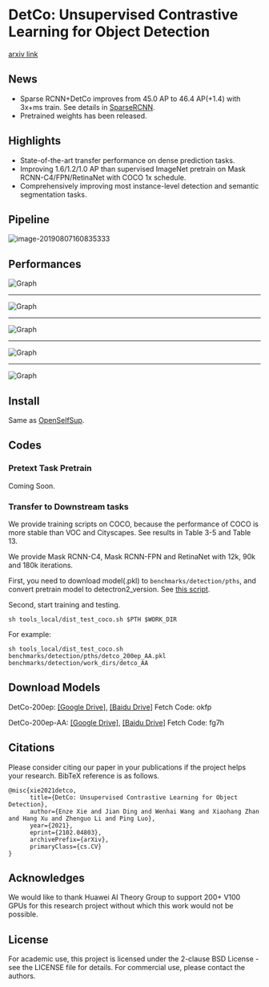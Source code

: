 # DetCo: Unsupervised Contrastive Learning for Object Detection
[arxiv link](https://arxiv.org/abs/2102.04803)

## News
- Sparse RCNN+DetCo improves from 45.0 AP to 46.4 AP(+1.4) with 3x+ms train. See details in [SparseRCNN](https://github.com/PeizeSun/SparseR-CNN).
- Pretrained weights has been released. 


## Highlights

- State-of-the-art transfer performance on dense prediction tasks.
- Improving  1.6/1.2/1.0 AP than supervised ImageNet pretrain on Mask RCNN-C4/FPN/RetinaNet with COCO 1x schedule.
- Comprehensively improving most instance-level detection and semantic segmentation tasks.

## Pipeline
![image-20190807160835333](imgs/pipeline.png)


## Performances
![Graph](imgs/res_coco.png)

-----

![Graph](imgs/res2_coco.png)

----

![Graph](imgs/other_res2.png)

-----

![Graph](imgs/vis.png)

-----

![Graph](imgs/vis2.png)




## Install
Same as [OpenSelfSup](https://github.com/open-mmlab/OpenSelfSup).

## Codes

### Pretext Task Pretrain

Coming Soon.

### Transfer to Downstream tasks

We provide training scripts on COCO, because the performance of COCO is more stable than VOC and Cityscapes.
See results in Table 3-5 and Table 13.

We provide Mask RCNN-C4, Mask RCNN-FPN and RetinaNet with 12k, 90k and 180k iterations.

First, you need to download model(.pkl) to `benchmarks/detection/pths`, and convert pretrain model to detectron2_version. See [this script](benchmarks/detection/convert-pretrain-to-detectron2.py).

Second, start training and testing.
```
sh tools_local/dist_test_coco.sh $PTH $WORK_DIR
```

For example:
```
sh tools_local/dist_test_coco.sh benchmarks/detection/pths/detco_200ep_AA.pkl benchmarks/detection/work_dirs/detco_AA
```

## Download Models
DetCo-200ep: [[Google Drive]](https://drive.google.com/file/d/1w8cO8VyTUhyOY55nd-YbPxBXyJnhnDXR/view?usp=sharing), [[Baidu Drive]](https://pan.baidu.com/s/1ZMRCvi_RyI-X-gb9lukK7g) Fetch Code: okfp 
 
DetCo-200ep-AA: [[Google Drive]](https://drive.google.com/file/d/1CF8_G99uVNMsu28HDi04psBO2zzz3tXc/view?usp=sharing), [[Baidu Drive]](https://pan.baidu.com/s/18ilDo6crkgPDK-77LmKCGQ) Fetch Code: fg7h

## Citations
Please consider citing our paper in your publications if the project helps your research. BibTeX reference is as follows.

```
@misc{xie2021detco,
      title={DetCo: Unsupervised Contrastive Learning for Object Detection}, 
      author={Enze Xie and Jian Ding and Wenhai Wang and Xiaohang Zhan and Hang Xu and Zhenguo Li and Ping Luo},
      year={2021},
      eprint={2102.04803},
      archivePrefix={arXiv},
      primaryClass={cs.CV}
}
```



## Acknowledges
We would like to thank Huawei AI Theory Group to support 200+ V100 GPUs for this research project without which this work would not be possible.

## License

For academic use, this project is licensed under the 2-clause BSD License - see the LICENSE file for details. For commercial use, please contact the authors. 